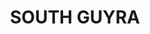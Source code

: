 ---
lastmod: '2025-04-06T06:05:20+00:00'
latitude: -30.115913
layout: suburb
longitude: 151.673028
postcode: '2365'
state: NSW
title: SOUTH GUYRA
url: /nsw/south-guyra/
---